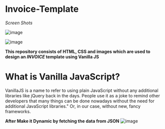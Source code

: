 # Invoice-Template

*Screen Shots*

![image](https://user-images.githubusercontent.com/125431497/225958920-3f106120-28be-4e8a-8c18-d576a39c5a7d.png)

![image](https://user-images.githubusercontent.com/125431497/225959206-be2ab5ba-125e-4253-b471-074d83ae76e3.png)

**This repository consists of HTML, CSS and images which are used to design an _INVOICE_ template using Vanilla JS**

# What is Vanilla JavaScript?
VanillaJS is a name to refer to using plain JavaScript without any additional libraries like jQuery back in the days. People use it as a joke to remind other developers that many things can be done nowadays without the need for additional JavaScript libraries." Or, in our case, without new, fancy frameworks.


**After Make it Dynamic by fetching the data from JSON**
![image](https://user-images.githubusercontent.com/125431497/227756854-10ec8e84-4a55-4a69-8361-4c8f86d1c82f.png)

